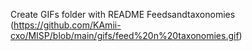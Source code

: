 
Create GIFs folder with README
Feedsandtaxonomies (https://github.com/KAmii-cxo/MISP/blob/main/gifs/feed%20n%20taxonomies.gif)
